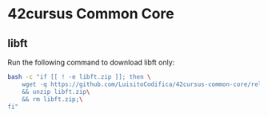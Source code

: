 # 42cursus Common Core

## libft

Run the following command to download libft only:

```bash
bash -c "if [[ ! -e libft.zip ]]; then \
    wget -q https://github.com/LuisitoCodifica/42cursus-common-core/releases/download/Projects/libft.zip \
    && unzip libft.zip\
    && rm libft.zip;\
fi"
```

